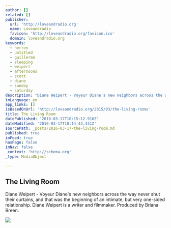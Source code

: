 ```yaml
---
author: []
related: []
publisher:
  url: 'http://loveandradio.org'
  name: Loveandradio
  favicon: 'http://loveandradio.org/favicon.ico'
  domain: loveandradio.org
keywords:
  - herren
  - untitled
  - guillermo
  - sleeping
  - weipert
  - afternoons
  - scott
  - diane
  - sunday
  - saturday
description: "Diane Weipert - Voyeur Diane's new neighbors across the way never shut their curtains, and that was the beginning of an intimate, but very one-sided relationship. Diane Weipert is a writer and filmmaker. Produced by Briana Breen."
inLanguage: en
app_links: []
isBasedOnUrl: 'http://loveandradio.org/2015/03/the-living-room/'
title: The Living Room
datePublished: '2016-03-17T18:15:12.916Z'
dateModified: '2016-03-17T18:14:43.431Z'
sourcePath: _posts/2016-03-17-the-living-room.md
published: true
inFeed: true
hasPage: false
inNav: false
_context: 'http://schema.org'
_type: MediaObject

---
```

<article style=""><h1>The Living Room</h1><p>Diane Weipert - Voyeur Diane's new neighbors across the way never shut their curtains, and that was the beginning of an intimate, but very one-sided relationship. Diane Weipert is a writer and filmmaker. Produced by Briana Breen.</p><img src="http://loveandradio.org/wp-content/uploads/window3-752x490.jpg" /></article>